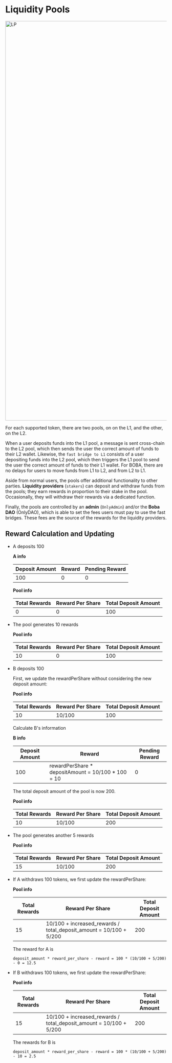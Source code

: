 # Liquidity Pools

<img width="1243" alt="LP" src="https://user-images.githubusercontent.com/46272347/119060612-6455cc00-b987-11eb-9f8c-dfadfa029951.png">

For each supported token, there are two pools, on on the L1, and the other, on the L2.

When a user deposits funds into the L1 pool, a message is sent cross-chain to the L2 pool, which then sends the user the correct amount of funds to their L2 wallet. Likewise, the `fast bridge to L1` consists of a user depositing funds into the L2 pool, which then triggers the L1 pool to send the user the correct amount of funds to their L1 wallet. For BOBA, there are no delays for users to move funds from L1 to L2, and from L2 to L1.

Aside from normal users, the pools offer additional functionality to other parties. **Liquidity providers** (`stakers`) can deposit and withdraw funds from the pools; they earn rewards in proportion to their stake in the pool. Occasionally, they will withdraw their rewards via a dedicated function. 

Finally, the pools are controlled by an **admin** (`OnlyAdmin`) and/or the **Boba DAO** (OnlyDAO), which is able to set the fees users must pay to use the fast bridges. These fees are the source of the rewards for the liquidity providers.

## Reward Calculation and Updating

* A deposits 100

  **A info**

  | Deposit Amount | Reward       | Pending Reward |
  | -------------- | ------------ | -------------- |
  | 100            | 0            | 0              |

  **Pool info**

  | Total Rewards | Reward Per Share | Total Deposit Amount |
  | ------------- | ---------------- | -------------------- |
  | 0             | 0                | 100                  |

* The pool generates 10 rewards

  **Pool info**

  | Total Rewards | Reward Per Share | Total Deposit Amount |
  | ------------- | ---------------- | -------------------- |
  | 10            | 0                | 100                  |

* B deposits 100

  First, we update the rewardPerShare without considering the new deposit amount:

  **Pool info**

  | Total Rewards | Reward Per Share | Total Deposit Amount |
  | ------------- | ---------------- | -------------------- |
  | 10            | 10/100           | 100                  |

  Calculate B's information

  **B info**

  | Deposit Amount | Reward                                             | Pending Reward |
  | -------------- | -------------------------------------------------- | -------------- |
  | 100            | rewardPerShare * depositAmount = 10/100 * 100 = 10 | 0              |

  The total deposit amount of the pool is now 200.

  **Pool info**

  | Total Rewards | Reward Per Share | Total Deposit Amount |
  | ------------- | ---------------- | -------------------- |
  | 10            | 10/100           | 200                  |

* The pool generates another 5 rewards

  **Pool info**

  | Total Rewards | Reward Per Share | Total Deposit Amount |
  | ------------- | ---------------- | -------------------- |
  | 15            | 10/100           | 200                  |

* If A withdraws 100 tokens, we first update the rewardPerShare:

  **Pool info**

  | Total Rewards | Reward Per Share                                             | Total Deposit Amount |
  | ------------- | ------------------------------------------------------------ | -------------------- |
  | 15            | 10/100 + increased_rewards / total_deposit_amount = 10/100 + 5/200 | 200                  |

  The reward for A is

  ```
  deposit_amount * reward_per_share - reward = 100 * (10/100 + 5/200) - 0 = 12.5
  ```

* If B withdraws 100 tokens, we first update the rewardPerShare:

  **Pool info**

  | Total Rewards | Reward Per Share                                             | Total Deposit Amount |
  | ------------- | ------------------------------------------------------------ | -------------------- |
  | 15            | 10/100 + increased_rewards / total_deposit_amount = 10/100 + 5/200 | 200                  |

  The rewards for B is

  ```
  deposit_amount * reward_per_share - reward = 100 * (10/100 + 5/200) - 10 = 2.5
  ```

